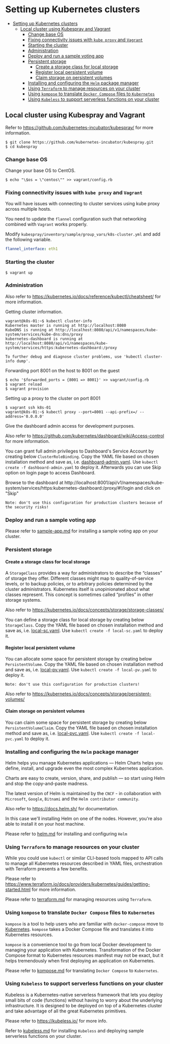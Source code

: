 # Setting up Kubernetes clusters

<!-- TOC depthFrom:1 depthTo:6 withLinks:1 updateOnSave:1 orderedList:0 -->

- [Setting up Kubernetes clusters](#setting-up-kubernetes-clusters)
	- [Local cluster using Kubespray and Vagrant](#local-cluster-using-kubespray-and-vagrant)
		- [Change base OS](#change-base-os)
		- [Fixing connectivity issues with `kube proxy` and `Vagrant`](#fixing-connectivity-issues-with-kube-proxy-and-vagrant)
		- [Starting the cluster](#starting-the-cluster)
		- [Administration](#administration)
		- [Deploy and run a sample voting app](#deploy-and-run-a-sample-voting-app)
		- [Persistent storage](#persistent-storage)
			- [Create a storage class for local storage](#create-a-storage-class-for-local-storage)
			- [Register local persistent volume](#register-local-persistent-volume)
			- [Claim storage on persistent volumes](#claim-storage-on-persistent-volumes)
		- [Installing and configuring the `Helm` package manager](#installing-and-configuring-the-helm-package-manager)
		- [Using `Terraform` to manage resources on your cluster](#using-terraform-to-manage-resources-on-your-cluster)
		- [Using `kompose` to translate `Docker Compose` files to `Kubernetes`](#using-kompose-to-translate-docker-compose-files-to-kubernetes)
		- [Using `Kubeless` to support serverless functions on your cluster](#using-kubeless-to-support-serverless-functions-on-your-cluster)

<!-- /TOC -->

## Local cluster using Kubespray and Vagrant

Refer to https://github.com/kubernetes-incubator/kubespray/ for more information.

```
$ git clone https://github.com/kubernetes-incubator/kubespray.git
$ cd kubespray
```

### Change base OS

Change your base OS to CentOS.

```
$ echo "\$os = \"centos\"" >> vagrant/config.rb
```

### Fixing connectivity issues with `kube proxy` and `Vagrant`

You will have issues with connecting to cluster services using kube proxy across multiple hosts.

You need to update the `flannel` configuration such that networking combined with `Vagrant` works properly.

Modify `kubespray/inventory/sample/group_vars/k8s-cluster.yml` and add the following variable.

```yaml
flannel_interface: eth1
```

### Starting the cluster

```
$ vagrant up
```

### Administration

Also refer to https://kubernetes.io/docs/reference/kubectl/cheatsheet/ for more information.

Getting cluster information.
```
vagrant@k8s-01:~$ kubectl cluster-info
Kubernetes master is running at http://localhost:8080
KubeDNS is running at http://localhost:8080/api/v1/namespaces/kube-system/services/kube-dns:dns/proxy
kubernetes-dashboard is running at http://localhost:8080/api/v1/namespaces/kube-system/services/https:kubernetes-dashboard:/proxy

To further debug and diagnose cluster problems, use 'kubectl cluster-info dump'.
```

Forwarding port 8001 on the host to 8001 on the guest
```
$ echo '$forwarded_ports = {8001 => 8001}' >> vagrant/config.rb
$ vagrant reload
$ vagrant provision
```

Setting up a proxy to the cluster on port 8001
```
$ vagrant ssh k8s-01
vagrant@k8s-01:~$ kubectl proxy --port=8001 --api-prefix=/ --address='0.0.0.0'
```

Give the dashboard admin access for development purposes.

Also refer to https://github.com/kubernetes/dashboard/wiki/Access-control for more information.

You can grant full admin privileges to Dashboard's Service Account by creating below `ClusterRoleBinding`. Copy the YAML file based on chosen installation method and save as, i.e. [dashboard-admin.yaml](rbac/dashboard-admin.yaml). Use `kubectl create -f dashboard-admin.yaml` to deploy it. Afterwards you can use Skip option on login page to access Dashboard.

Browse to the dashboard at
http://localhost:8001/api/v1/namespaces/kube-system/services/https:kubernetes-dashboard:/proxy/#!/login and click on "Skip"

`Note: don't use this configuration for production clusters because of the security risks!`

### Deploy and run a sample voting app

Please refer to [sample-app.md](sample-app.md) for installing a sample voting app on your cluster.


### Persistent storage

#### Create a storage class for local storage

A `StorageClass` provides a way for administrators to describe the “classes” of storage they offer. Different classes might map to quality-of-service levels, or to backup policies, or to arbitrary policies determined by the cluster administrators. Kubernetes itself is unopinionated about what classes represent. This concept is sometimes called “profiles” in other storage systems.

Also refer to https://kubernetes.io/docs/concepts/storage/storage-classes/

You can define a storage class for local storage by creating below `StorageClass`. Copy the YAML file based on chosen installation method and save as, i.e. [local-sc.yaml](storage/local-sc.yaml). Use `kubectl create -f local-sc.yaml` to deploy it.

#### Register local persistent volume

You can allocate some space for persistent storage by creating below `PersistentVolume`. Copy the YAML file based on chosen installation method and save as, i.e. [local-pv.yaml](storage/local-pv.yaml). Use `kubectl create -f local-pv.yaml` to deploy it.

`Note: don't use this configuration for production clusters!`

Also refer to https://kubernetes.io/docs/concepts/storage/persistent-volumes/

#### Claim storage on persistent volumes

You can claim some space for persistent storage by creating below `PersistentVolumeClaim`. Copy the YAML file based on chosen installation method and save as, i.e. [local-pvc.yaml](storage/local-pvc.yaml). Use `kubectl create -f local-pvc.yaml` to deploy it.

### Installing and configuring the `Helm` package manager

Helm helps you manage Kubernetes applications — Helm Charts helps you define, install, and upgrade even the most complex Kubernetes application.

Charts are easy to create, version, share, and publish — so start using Helm and stop the copy-and-paste madness.

The latest version of Helm is maintained by the `CNCF` - in collaboration with `Microsoft`, `Google`, `Bitnami` and the `Helm contributor community`.

Also refer to https://docs.helm.sh/ for documentation.

In this case we'll installing Helm on one of the nodes. However, you're also able to install it on your host machine.

Please refer to [helm.md](helm.md) for installing and configuring `Helm`

### Using `Terraform` to manage resources on your cluster

While you could use `kubectl` or similar CLI-based tools mapped to API calls to manage all Kubernetes resources described in YAML files, orchestration with Terraform presents a few benefits.

Please refer to https://www.terraform.io/docs/providers/kubernetes/guides/getting-started.html for more information.

Please refer to [terraform.md](terraform.md) for managing resources using `Terraform`.

### Using `kompose` to translate `Docker Compose` files to `Kubernetes`

`kompose` is a tool to help users who are familiar with `docker-compose` move to [Kubernetes](http://kubernetes.io). `kompose` takes a Docker Compose file and translates it into Kubernetes resources.

`kompose` is a convenience tool to go from local Docker development to managing your application with Kubernetes. Transformation of the Docker Compose format to Kubernetes resources manifest may not be exact, but it helps tremendously when first deploying an application on Kubernetes.

Please refer to [kompose.md](kompose.md) for translating `Docker Compose` to `Kubernetes`.

### Using `Kubeless` to support serverless functions on your cluster

Kubeless is a Kubernetes-native serverless framework that lets you deploy small bits of code (functions) without having to worry about the underlying infrastructure. It is designed to be deployed on top of a Kubernetes cluster and take advantage of all the great Kubernetes primitives.

Please refer to https://kubeless.io/ for more info.

Refer to [kubeless.md](kubeless.md) for installing `Kubeless` and deploying sample serverless functions on your cluster.
